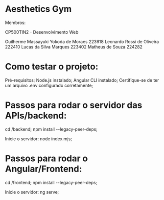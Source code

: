# Aesthetics Gym
Membros:

CP500TIN2 - Desenvolvimento Web

Guilherme Massayuki Yokoda de Moraes 223618 
Leonardo Rossi de Oliveira 222410
Lucas da Silva Marques 223402
Matheus de Souza 224282


# Como testar o projeto:

Pré-requisitos;
Node.js instalado;
Angular CLI instalado;
Certifique-se de ter um arquivo .env configurado corretamente;

# Passos para rodar o servidor das APIs/backend:

cd /backend;
npm install --legacy-peer-deps;

Inicie o servidor:
node index.mjs;

# Passos para rodar o Angular/Frontend:

cd /frontend;
npm install --legacy-peer-deps;

Inicie o servidor:
ng serve;
